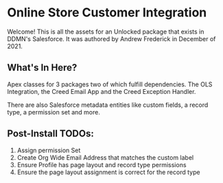 # Online Store Customer Integration

Welcome! This is all the assets for an Unlocked package that exists in DDMN's Salesforce. It was authored by Andrew Frederick in December of 2021.

## What's In Here?

Apex classes for 3 packages two of which fulfill dependencies. The OLS Integration, the Creed Email App and the Creed Exception Handler.

There are also Salesforce metadata entities like custom fields, a record type, a permission set and more.

## Post-Install TODOs:

1) Assign permission Set
2) Create Org Wide Email Address that matches the custom label
3) Ensure Profile has page layout and record type permissions
4) Ensure the page layout assignment is correct for the record type